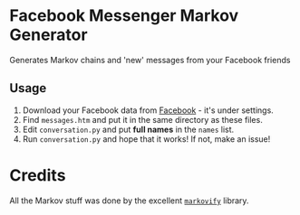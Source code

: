 # Facebook Messenger Markov Generator
Generates Markov chains and 'new' messages from your Facebook friends

## Usage
1. Download your Facebook data from [Facebook](https://facebook.com) - it's under settings.
2. Find `messages.htm` and put it in the same directory as these files.
3. Edit `conversation.py` and put **full names** in the `names` list.
4. Run `conversation.py` and hope that it works! If not, make an issue!

# Credits
All the Markov stuff was done by the excellent [`markovify`](https://github.com/jsvine/markovify) library.
